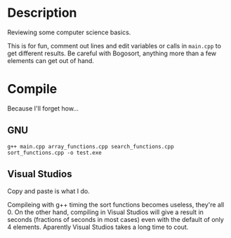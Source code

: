 Description
===========
Reviewing some computer science basics.

This is for fun, comment out lines and edit variables or calls in `main.cpp` to 
get different results. Be careful with Bogosort, anything more than a few
elements can get out of hand.

Compile
=======
Because I'll forget how...

GNU
---

    g++ main.cpp array_functions.cpp search_functions.cpp sort_functions.cpp -o test.exe


Visual Studios
--------------
Copy and paste is what I do.


Compileing with g++ timing the sort functions becomes useless, they're all 0. On
the other hand, compiling in Visual Studios will give a result in seconds
(fractions of seconds in most cases) even with the default of only 4 elements. 
Aparently Visual Studios takes a long time to cout.
